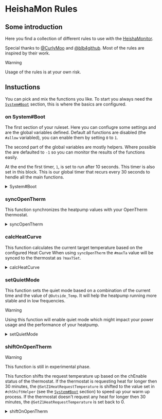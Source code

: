# HeishaMon Rules

## Some introduction

Here you find a collection of different rules to use with the [HeishaMonitor](https://github.com/Egyras/HeishaMon). 

Special thanks to [@CurlyMoo](https://github.com/CurlyMoo) and [@blb4github](https://github.com/blb4github). Most of the rules are inspired by their work.

> [!WARNING]  
> Usage of the rules is at your own risk.

## Instuctions

You can pick and mix the functions you like. To start you always need the [`System#Boot`](#on-systemboot) section, this is where the basics are configured.

### on System#Boot

The first section of your ruleset. Here you can confiugre some settings and are the global variables defined. Default all functions are disabled (the `#allow` variabled), you can enable them by setting `0` to `1`.

The second part of the global variables are mostly helpers. Where possible the are defaulted to `-1` so you can monitor the results of the functions easily.

At the end the first timer, `1`, is set to run after 10 seconds. This timer is also set in this block. This is our global timer that recurs every 30 seconds to hendle all the main functions.

<details>

<summary>System#Boot</summary>

```LUA
on System#Boot then
    #allowSyncOT = 0;
    #allowCalcHeatCurve = 0;
    #allowSetQuietMode = 0;
    #allowshiftOnOpenTherm = 0;

    #chEnable = -1;
    #maxTa = -1;
    #quietModeHelper = 1;
    #quietModePrevious = -1;
    #chEnableCntr = -1;
    #chDisableCntr = -1;
    #chShiftHelper = 2;
    setTimer(1,10);
end

on timer=1 then
    calcHeatCurve();
    syncOpenTherm();
    setQuietMode();
    shiftOnOpenTherm();
    setTimer(1,30);
end
```

</details>

### syncOpenTherm

This function synchronizes the heatpump values with your OpenTherm thermostat.

<details>

<summary>syncOpenTherm</summary>

```LUA
on syncOpenTherm then
    if #allowSyncOT == 1 then
        ?outletTemp = @Main_Outlet_Temp;
        ?inletTemp = @Main_Inlet_Temp;
        ?outsideTemp = @Outside_Temp;
        ?dhwTemp = @DHW_Temp;
        ?dhwSetpoint = @DHW_Target_Temp;
        if ?chEnable == 1 then
            #chEnable = 1;
        else
            #chEnable = 0;
        end
    end
    #dhwEnable = ?dhwEnable;
    if #maxTa != -1 then
        ?maxTSet = #maxTa;
    end
    if @Compressor_Freq == 0 then
        ?flameState = 0;
        ?chState = 0;
        ?dhwState = 0;
    else
        ?flameState = 1;
        if @ThreeWay_Valve_State == 0 then
            ?chState = 1;
            ?dhwState = 0;
        else
            ?chState = 0;
            ?dhwState = 1;
        end
    end
end
```

</details>

### calcHeatCurve

This function calculates the current target temperature based on the configured Heat Curve When using `syncOpenTherm` the `#maxTa` value will be synced to the thermostat as `?maxTSet`.

<details>

<summary>calcHeatCurve</summary>

```LUA
on calcHeatCurve then
    if #allowCalcHeatCurve == 1 then
        if isset(@Z1_Heat_Curve_Target_Low_Temp) && isset(@Z1_Heat_Curve_Outside_High_Temp) && isset(@Z1_Heat_Curve_Target_High_Temp) && isset(@Z1_Heat_Curve_Outside_Low_Temp) && isset(@Outside_Temp) then
            $Ta1 = @Z1_Heat_Curve_Target_Low_Temp;
            $Tb1 = @Z1_Heat_Curve_Outside_High_Temp;
            $Ta2 = @Z1_Heat_Curve_Target_High_Temp;
            $Tb2 = @Z1_Heat_Curve_Outside_Low_Temp;
            $Tb3 = @Outside_Temp;
            if $Tb3 >= $Tb1 then
                #maxTa = $Ta1;
            else
                if $Tb3 <= $Tb2 then
                    #maxTa = $Ta2;
                else
                    #maxTa = 1 + floor(0.9 + $Ta1 + (($Tb1 - $Tb3) * ($Ta2 - $Ta1) / ($Tb1 - $Tb2)));
                end
            end
        end
    end
end
```

</details>

### setQuietMode

This function sets the quiet mode based on a combination of the current time and the value of `@Outside_Temp`. It will help the heatpump running more stable and in low frequencies. 

> [!WARNING]  
> Using this function will enable quiet mode which might impact your power usage and the performance of your heatpump.

<details>

<summary>setQuietMode</summary>

```LUA
on timer=2 then
    #quietModeHelper = 1;
    #quietMode = 0;
end

on setQuietMode then
    if #allowSetQuietMode == 1 then
        if isset(@Outside_Temp) && isset(@Heatpump_State) then
            if #quietModeHelper == 1 then
                if @Outside_Temp < 2 then
                    if %hour > 22 || %hour < 7 then
                        #quietMode = 1;
                    else
                        #quietMode = 0;
                    end
                end
                if @Outside_Temp < 5 then
                    #quietMode = 1;
                end
                if @Outside_Temp < 10 then
                    #quietMode = 2;
                else
                    #quietMode = 3;
                end
                if #quietModePrevious != #quietMode && @Heatpump_State == 1 then
                    setTimer(2, 900);
                    #quietModeHelper = 0;
                    #quietModePrevious = #quietMode;
                    @SetQuietMode = #quietMode;
                end
            end
        end
    end
end
```

</details>

### shiftOnOpenTherm

> [!WARNING]  
> This function is still in experimental phase.

This function shifts the request temperature up based on the chEnable status of the thermostat. If the thermostat is requesting heat for longer then 30 minutes, the `@SetZ1HeatRequestTemperature` is shifted to the value set in `#chShiftHelper` (see the [`System#Boot`](#on-systemboot) section) to speed up your warm up process. If the thermostat doesn't request any heat for longer then 30 minutes, the `@SetZ1HeatRequestTemperature` is set back to 0.

<details>

<summary>shiftOnOpenTherm</summary>

```LUA
on shiftOnOpenTherm then
    if #allowshiftOnOpenTherm == 1 then
        if ?chEnable == 0 && ?chSetpoint == 10 then
            #chDisableCntr = #chDisableCntr + 1;
        end
        if ?chEnable == 1 && ?chSetpoint != 10 then
            #chEnableCntr = #chEnableCntr + 1;
        end
        if #chEnableCntr == 60 then
            if #chShiftHelper != 2 then
                #chShiftHelper = 2;
                @SetZ1HeatRequestTemperature = 2;
            end
            #chEnableCntr = 0;
        end
        if #chDisableCntr == 60 then
            if #chShiftHelper != 0 then
                #chShiftHelper = 0;
                @SetZ1HeatRequestTemperature = 0;
            end
            #chDisableCntr = 0;
        end
    end
end
```

</details>